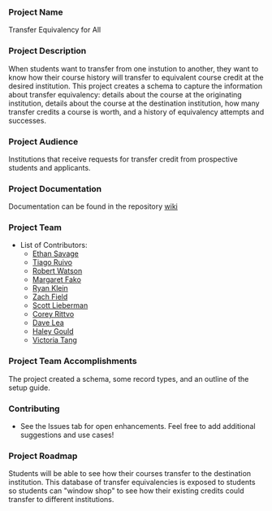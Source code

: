### Project Name
Transfer Equivalency for All

### Project Description
When students want to transfer from one instution to another, they want to know how their course history will transfer to equivalent course credit at the desired institution. This project creates a schema to capture the information about transfer equivalency: details about the course at the originating institution, details about the course at the destination institution, how many transfer credits a course is worth, and a history of equivalency attempts and successes.

### Project Audience
Institutions that receive requests for transfer credit from prospective students and applicants.

### Project Documentation
Documentation can be found in the repository [wiki](https://github.com/SFDO-Sprint-2019-Detroit/transfer-equivalency/wiki)

### Project Team

* List of Contributors:
    * [Ethan Savage](https://github.com/Ejsavage)
    * [Tiago Ruivo](https://github.com/tiagoruivo)
    * [Robert Watson](https://github.com/robertbwatson)
    * [Margaret Fako](https://github.com/margaretfako)
    * [Ryan Klein](https://github.com/kleinryan)
    * [Zach Field](https://github.com/P0und-cake)
    * [Scott Lieberman](https://github.com/ScottLiebermn)
    * [Corey Rittvo](https://github.com/coreyrittvo)
    * [Dave Lea](https://github.com/Dave-SFDO)
    * [Haley Gould](https://github.com/haleymgould)
    * [Victoria Tang](https://github.com/vtangToD)
    
### Project Team Accomplishments
The project created a schema, some record types, and an outline of the setup guide.

### Contributing
* See the Issues tab for open enhancements. Feel free to add additional suggestions and use cases!

### Project Roadmap
Students will be able to see how their courses transfer to the destination institution. This database of transfer equivalencies is exposed to students so students can "window shop" to see how their existing credits could transfer to different institutions.
